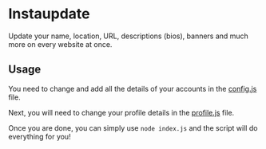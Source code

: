 # Instaupdate
Update your name, location, URL, descriptions (bios), banners and much more on every website at once.

## Usage
You need to change and add all the details of your accounts in the [config.js](data/config.js) file.

Next, you will need to change your profile details in the [profile.js](data/profile.js) file.

Once you are done, you can simply use ``node index.js`` and the script will do everything for you!
